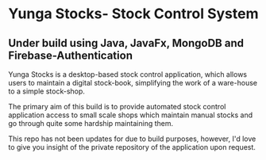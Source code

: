 # Yunga Stocks- Stock Control System
## Under build using Java, JavaFx, MongoDB and Firebase-Authentication

Yunga Stocks is a desktop-based stock control application, which allows users to maintain a digital stock-book, simplifying the work of a ware-house to a simple stock-shop.

The primary aim of this build is to provide automated stock control application access to small scale shops which maintain manual stocks and go through quite some hardship
maintaining them.

This repo has not been updates for due to build purposes, however, I'd love to give you insight of the private repository of the application upon request. 
